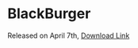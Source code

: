 # BlackBurger

Released on April 7th, [Download Link](https://itunes.apple.com/kr/app/blackburger/id1458954067?l=en&mt=8)
